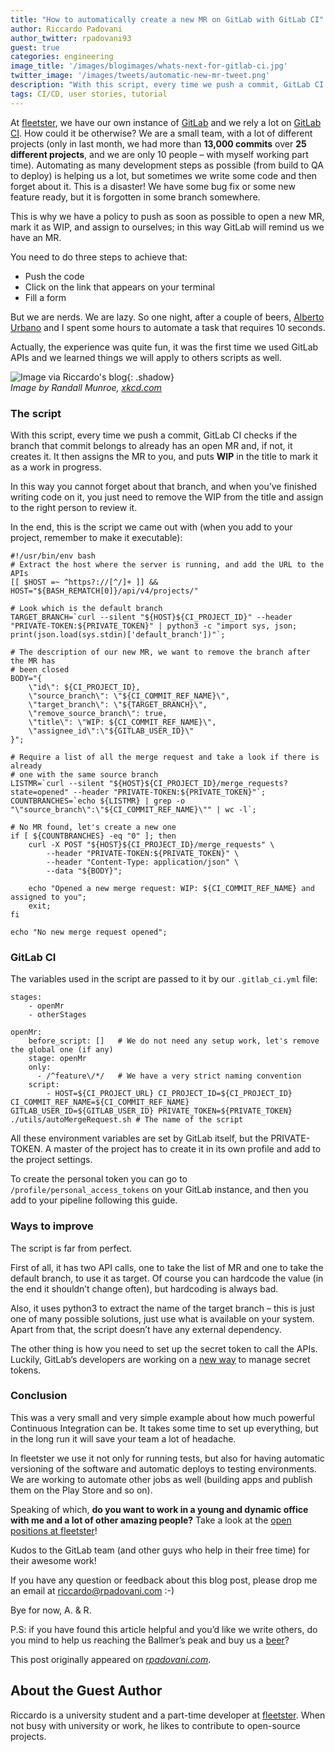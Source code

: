 ```yaml
---
title: "How to automatically create a new MR on GitLab with GitLab CI"
author: Riccardo Padovani
author_twitter: rpadovani93
guest: true
categories: engineering
image_title: '/images/blogimages/whats-next-for-gitlab-ci.jpg'
twitter_image: '/images/tweets/automatic-new-mr-tweet.png'
description: "With this script, every time we push a commit, GitLab CI checks if the branch that commit belongs to already has an open MR and, if not, creates one."
tags: CI/CD, user stories, tutorial
---
```


At [fleetster](https://www.fleetster.net/), we have our own instance of [GitLab](https://gitlab.com/) and we rely a lot on [GitLab CI](/features/continuous-integration/). How could it be otherwise? We are a small team, with a lot of different projects (only in last month, we had more than **13,000 commits** over **25 different projects**, and we are only 10 people – with myself working part time). Automating as many development steps as possible (from build to QA to deploy) is helping us a lot, but sometimes we write some code and then forget about it. This is a disaster! We have some bug fix or some new feature ready, but it is forgotten in some branch somewhere.

<!-- more -->

This is why we have a policy to push as soon as possible to open a new MR, mark it as WIP, and assign to ourselves; in this way GitLab will remind us we have an MR.

You need to do three steps to achieve that:

* Push the code
* Click on the link that appears on your terminal
* Fill a form

But we are nerds. We are lazy. So one night, after a couple of beers, [Alberto Urbano](https://www.linkedin.com/in/alberto-urbano-047a4b19/) and I spent some hours to automate a task that requires 10 seconds.

Actually, the experience was quite fun, it was the first time we used GitLab APIs and we learned things we will apply to others scripts as well.

![Image via Riccardo's blog](/images/blogimages/automating-tasks-expectation-versus-reality.png){: .shadow}<br>
*Image by Randall Munroe, [xkcd.com](https://imgs.xkcd.com/comics/automation.png)*

### The script

With this script, every time we push a commit, GitLab CI checks if the branch that commit belongs to already has an open MR and, if not, it creates it. It then assigns the MR to you, and puts **WIP** in the title to mark it as a work in progress.

In this way you cannot forget about that branch, and when you’ve finished writing code on it, you just need to remove the WIP from the title and assign to the right person to review it.

In the end, this is the script we came out with (when you add to your project, remember to make it executable):

```
#!/usr/bin/env bash
# Extract the host where the server is running, and add the URL to the APIs
[[ $HOST =~ ^https?://[^/]+ ]] && HOST="${BASH_REMATCH[0]}/api/v4/projects/"

# Look which is the default branch
TARGET_BRANCH=`curl --silent "${HOST}${CI_PROJECT_ID}" --header "PRIVATE-TOKEN:${PRIVATE_TOKEN}" | python3 -c "import sys, json; print(json.load(sys.stdin)['default_branch'])"`;

# The description of our new MR, we want to remove the branch after the MR has
# been closed
BODY="{
    \"id\": ${CI_PROJECT_ID},
    \"source_branch\": \"${CI_COMMIT_REF_NAME}\",
    \"target_branch\": \"${TARGET_BRANCH}\",
    \"remove_source_branch\": true,
    \"title\": \"WIP: ${CI_COMMIT_REF_NAME}\",
    \"assignee_id\":\"${GITLAB_USER_ID}\"
}";

# Require a list of all the merge request and take a look if there is already
# one with the same source branch
LISTMR=`curl --silent "${HOST}${CI_PROJECT_ID}/merge_requests?state=opened" --header "PRIVATE-TOKEN:${PRIVATE_TOKEN}"`;
COUNTBRANCHES=`echo ${LISTMR} | grep -o "\"source_branch\":\"${CI_COMMIT_REF_NAME}\"" | wc -l`;

# No MR found, let's create a new one
if [ ${COUNTBRANCHES} -eq "0" ]; then
    curl -X POST "${HOST}${CI_PROJECT_ID}/merge_requests" \
        --header "PRIVATE-TOKEN:${PRIVATE_TOKEN}" \
        --header "Content-Type: application/json" \
        --data "${BODY}";

    echo "Opened a new merge request: WIP: ${CI_COMMIT_REF_NAME} and assigned to you";
    exit;
fi

echo "No new merge request opened";
```

### GitLab CI

The variables used in the script are passed to it by our `.gitlab_ci.yml` file:

```
stages:
    - openMr
    - otherStages

openMr:
    before_script: []   # We do not need any setup work, let's remove the global one (if any)
    stage: openMr
    only:
      - /^feature\/*/   # We have a very strict naming convention
    script:
        - HOST=${CI_PROJECT_URL} CI_PROJECT_ID=${CI_PROJECT_ID} CI_COMMIT_REF_NAME=${CI_COMMIT_REF_NAME} GITLAB_USER_ID=${GITLAB_USER_ID} PRIVATE_TOKEN=${PRIVATE_TOKEN} ./utils/autoMergeRequest.sh # The name of the script
```

All these environment variables are set by GitLab itself, but the PRIVATE-TOKEN. A master of the project has to create it in its own profile and add to the project settings.

To create the personal token you can go to `/profile/personal_access_tokens` on your GitLab instance, and then you add to your pipeline following this guide.

### Ways to improve

The script is far from perfect.

First of all, it has two API calls, one to take the list of MR and one to take the default branch, to use it as target. Of course you can hardcode the value (in the end it shouldn’t change often), but hardcoding is always bad.

Also, it uses python3 to extract the name of the target branch – this is just one of many possible solutions, just use what is available on your system. Apart from that, the script doesn’t have any external dependency.

The other thing is how you need to set up the secret token to call the APIs. Luckily, GitLab’s developers are working on a [new way](https://gitlab.com/gitlab-org/gitlab-ce/issues/12729) to manage secret tokens.

### Conclusion

This was a very small and very simple example about how much powerful Continuous Integration can be. It takes some time to set up everything, but in the long run it will save your team a lot of headache.

In fleetster we use it not only for running tests, but also for having automatic versioning of the software and automatic deploys to testing environments. We are working to automate other jobs as well (building apps and publish them on the Play Store and so on).

Speaking of which, **do you want to work in a young and dynamic office with me and a lot of other amazing people?** Take a look at the [open positions at fleetster](https://www.fleetster.net/fleetster-team.html)!

Kudos to the GitLab team (and other guys who help in their free time) for their awesome work!

If you have any question or feedback about this blog post, please drop me an email at riccardo@rpadovani.com :-)

Bye for now,
A. & R.

P.S: if you have found this article helpful and you’d like we write others, do you mind to help us reaching the Ballmer’s peak and buy us a [beer](https://rpadovani.com/donations)?

This post originally appeared on [*rpadovani.com*](https://rpadovani.com/open-mr-gitlab-ci).

## About the Guest Author

Riccardo is a university student and a part-time developer at [fleetster](http://www.fleetster.net/). When not busy with university or work, he likes to contribute to open-source projects.
